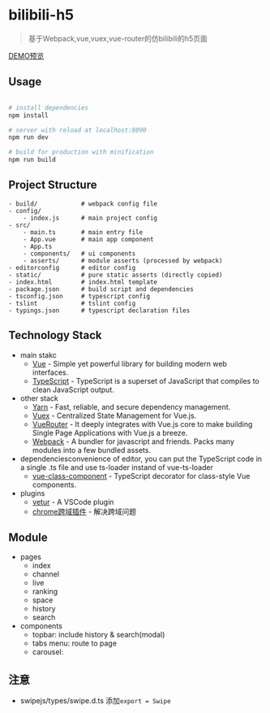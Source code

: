 # bilibili-h5

> 基于Webpack,vue,vuex,vue-router的仿bilibili的h5页面

[DEMO预览](https://linzebin.github.io/bilibili-h5)

## Usage

```bash

# install dependencies
npm install

# server with reload at localhost:8090
npm run dev

# build for production with minification
npm run build

```

## Project Structure

```
- build/            # webpack config file
- config/
    - index.js      # main project config
- src/
    - main.ts       # main entry file
    - App.vue       # main app component
    - App.ts
    - components/   # ui components
    - asserts/      # module asserts (processed by webpack)
- editorconfig      # editor config
- static/           # pure static asserts (directly copied)
- index.html        # index.html template
- package.json      # build script and dependencies
- tsconfig.json     # typescript config
- tslint            # tslint config
- typings.json      # typescript declaration files
```

## Technology Stack
- main stakc
    - [Vue]() - Simple yet powerful library for building modern web interfaces.
    - [TypeScript]() - TypeScript is a superset of JavaScript that compiles to clean JavaScript output.
- other stack
    - [Yarn]() - Fast, reliable, and secure dependency management.
    - [Vuex]() - Centralized State Management for Vue.js.
    - [VueRouter]() -  It deeply integrates with Vue.js core to make building Single Page Applications with Vue.js a breeze.
    - [Webpack]() - A bundler for javascript and friends. Packs many modules into a few bundled assets.
- dependenciesconvenience of editor, you can put the TypeScript code in a single .ts file and use ts-loader instand of vue-ts-loader
    - [vue-class-component](https://github.com/vuejs/vue-class-component) - TypeScript decorator for class-style Vue components.
- plugins
    - [vetur](https://github.com/octref/vetur) - A VSCode plugin
    - [chrome跨域插件](https://chrome.google.com/webstore/detail/allow-control-allow-origi/nlfbmbojpeacfghkpbjhddihlkkiljb) - 解决跨域问题
    
## Module
- pages
    - index
    - channel
    - live
    - ranking
    - space
    - history
    - search
- components
    - topbar: include history & search(modal)
    - tabs menu: route to page
    - carousel:

## 注意
- swipejs/types/swipe.d.ts 添加`export = Swipe`
